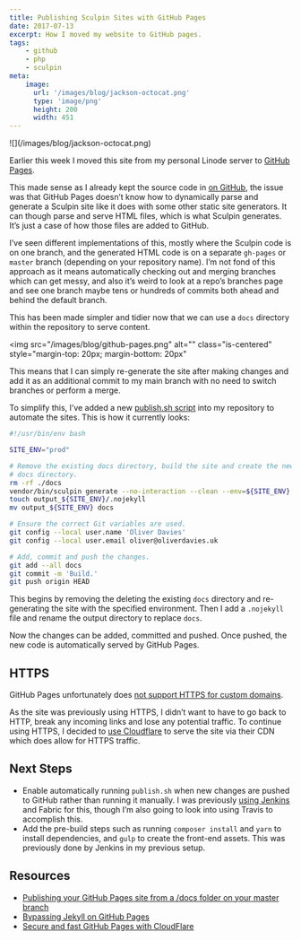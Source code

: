 ```yaml
---
title: Publishing Sculpin Sites with GitHub Pages
date: 2017-07-13
excerpt: How I moved my website to GitHub pages.
tags:
    - github
    - php
    - sculpin
meta:
    image:
      url: '/images/blog/jackson-octocat.png'
      type: 'image/png'
      height: 200
      width: 451
---
```


<p class="text-center" markdown="1">![](/images/blog/jackson-octocat.png)</p>

Earlier this week I moved this site from my personal Linode server to [GitHub
Pages][0].

This made sense as I already kept the source code in [on GitHub][1], the issue
was that GitHub Pages doesn’t know how to dynamically parse and generate a
Sculpin site like it does with some other static site generators. It can though
parse and serve HTML files, which is what Sculpin generates. It’s just a case of
how those files are added to GitHub.

I’ve seen different implementations of this, mostly where the Sculpin code is on
one branch, and the generated HTML code is on a separate `gh-pages` or `master`
branch (depending on your repository name). I’m not fond of this approach as it
means automatically checking out and merging branches which can get messy, and
also it’s weird to look at a repo’s branches page and see one branch maybe tens
or hundreds of commits both ahead and behind the default branch.

This has been made simpler and tidier now that we can use a `docs` directory
within the repository to serve content.

<img src="/images/blog/github-pages.png" alt="" class="is-centered"
style="margin-top: 20px; margin-bottom: 20px"

>

This means that I can simply re-generate the site after making changes and add
it as an additional commit to my main branch with no need to switch branches or
perform a merge.

To simplify this, I’ve added a new [publish.sh script][3] into my repository to
automate the sites. This is how it currently looks:

```bash
#!/usr/bin/env bash

SITE_ENV="prod"

# Remove the existing docs directory, build the site and create the new
# docs directory.
rm -rf ./docs
vendor/bin/sculpin generate --no-interaction --clean --env=${SITE_ENV}
touch output_${SITE_ENV}/.nojekyll
mv output_${SITE_ENV} docs

# Ensure the correct Git variables are used.
git config --local user.name 'Oliver Davies'
git config --local user.email oliver@oliverdavies.uk

# Add, commit and push the changes.
git add --all docs
git commit -m 'Build.'
git push origin HEAD
```

This begins by removing the deleting the existing `docs` directory and
re-generating the site with the specified environment. Then I add a `.nojekyll`
file and rename the output directory to replace `docs`.

Now the changes can be added, committed and pushed. Once pushed, the new code is
automatically served by GitHub Pages.

## HTTPS

GitHub Pages unfortunately does [not support HTTPS for custom domains][7].

As the site was previously using HTTPS, I didn’t want to have to go back to
HTTP, break any incoming links and lose any potential traffic. To continue using
HTTPS, I decided to [use Cloudflare][6] to serve the site via their CDN which
does allow for HTTPS traffic.

## Next Steps

- Enable automatically running `publish.sh` when new changes are pushed to
  GitHub rather than running it manually. I was previously [using Jenkins][4]
  and Fabric for this, though I’m also going to look into using Travis to
  accomplish this.
- Add the pre-build steps such as running `composer install` and `yarn` to
  install dependencies, and `gulp` to create the front-end assets. This was
  previously done by Jenkins in my previous setup.

## Resources

- [Publishing your GitHub Pages site from a /docs folder on your master
  branch][2]
- [Bypassing Jekyll on GitHub Pages][5]
- [Secure and fast GitHub Pages with CloudFlare][6]

[0]: https://pages.github.com
[1]: https://github.com/opdavies/oliverdavies.uk
[2]: https://help.github.com/articles/configuring-a-publishing-source-for-github-pages/#publishing-your-github-pages-site-from-a-docs-folder-on-your-master-branch
[3]: https://github.com/opdavies/oliverdavies.uk/blob/master/publish.sh
[4]: /blog/2015/07/21/automating-sculpin-jenkins
[5]: https://github.com/blog/572-bypassing-jekyll-on-github-pages
[6]: https://blog.cloudflare.com/secure-and-fast-github-pages-with-cloudflare
[7]: https://github.com/blog/2186-https-for-github-pages
